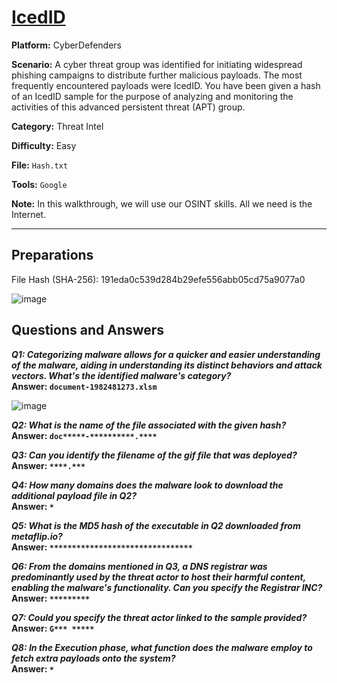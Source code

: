 # <a href="https://cyberdefenders.org/blueteam-ctf-challenges/icedid/">IcedID</a>

**Platform:** CyberDefenders

**Scenario:** A cyber threat group was identified for initiating widespread phishing campaigns to distribute further malicious payloads. The most frequently encountered payloads were IcedID. You have been given a hash of an IcedID sample for the purpose of analyzing and monitoring the activities of this advanced persistent threat (APT) group.

**Category:** Threat Intel

**Difficulty:** Easy

**File:** `Hash.txt`

**Tools:** `Google` 

**Note:** In this walkthrough, we will use our OSINT skills. All we need is the Internet.

---

## **Preparations**

File Hash (SHA-256): 191eda0c539d284b29efe556abb05cd75a9077a0

![image](https://github.com/user-attachments/assets/b9726c5b-5453-43df-a164-6515ffb336c8)


## **Questions and Answers**

***Q1: Categorizing malware allows for a quicker and easier understanding of the malware, aiding in understanding its distinct behaviors and attack vectors. What's the identified malware's category?***  
**Answer: `document-1982481273.xlsm`**

![image](https://github.com/user-attachments/assets/2a13ab9f-76f1-42a2-a9dd-7abed02b30a6)


***Q2: What is the name of the file associated with the given hash?***  
**Answer: `doc*****-**********.****`**

***Q3: Can you identify the filename of the gif file that was deployed?***  
**Answer: `****.***`**

***Q4: How many domains does the malware look to download the additional payload file in Q2?***  
**Answer: `*`**

***Q5: What is the MD5 hash of the executable in Q2 downloaded from metaflip.io?***  
**Answer: `********************************`**

***Q6: From the domains mentioned in Q3, a DNS registrar was predominantly used by the threat actor to host their harmful content, enabling the malware's functionality. Can you specify the Registrar INC?***  
**Answer: `*********`**

***Q7: Could you specify the threat actor linked to the sample provided?***  
**Answer: `G*** *****`**

***Q8: In the Execution phase, what function does the malware employ to fetch extra payloads onto the system?***  
**Answer: `*`**
